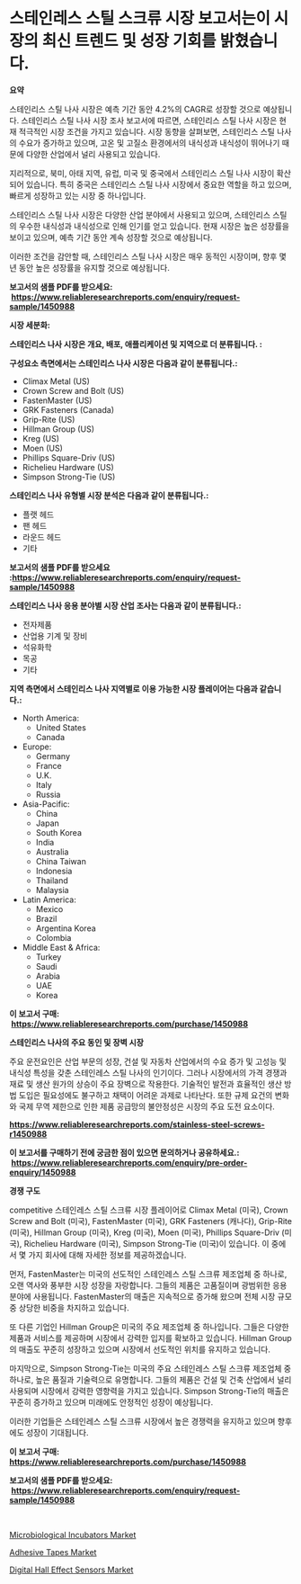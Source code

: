 <p><h1>스테인레스 스틸 스크류 시장 보고서는이 시장의 최신 트렌드 및 성장 기회를 밝혔습니다.</h1></p><p><strong>요약</strong></p>
<p><p>스테인리스 스틸 나사 시장은 예측 기간 동안 4.2%의 CAGR로 성장할 것으로 예상됩니다. 스테인리스 스틸 나사 시장 조사 보고서에 따르면, 스테인리스 스틸 나사 시장은 현재 적극적인 시장 조건을 가지고 있습니다. 시장 동향을 살펴보면, 스테인리스 스틸 나사의 수요가 증가하고 있으며, 고온 및 고질소 환경에서의 내식성과 내식성이 뛰어나기 때문에 다양한 산업에서 널리 사용되고 있습니다.</p><p>지리적으로, 북미, 아태 지역, 유럽, 미국 및 중국에서 스테인리스 스틸 나사 시장이 확산되어 있습니다. 특히 중국은 스테인리스 스틸 나사 시장에서 중요한 역할을 하고 있으며, 빠르게 성장하고 있는 시장 중 하나입니다.</p><p>스테인리스 스틸 나사 시장은 다양한 산업 분야에서 사용되고 있으며, 스테인리스 스틸의 우수한 내식성과 내식성으로 인해 인기를 얻고 있습니다. 현재 시장은 높은 성장률을 보이고 있으며, 예측 기간 동안 계속 성장할 것으로 예상됩니다.</p><p>이러한 조건을 감안할 때, 스테인리스 스틸 나사 시장은 매우 동적인 시장이며, 향후 몇 년 동안 높은 성장률을 유지할 것으로 예상됩니다.</p></p>
<p><strong>보고서의 샘플 PDF를 받으세요: &nbsp;<a href="https://www.reliableresearchreports.com/enquiry/request-sample/1450988">https://www.reliableresearchreports.com/enquiry/request-sample/1450988</a></strong></p>
<p><strong>시장 세분화:</strong></p>
<p><strong> 스테인리스 나사 시장은 개요, 배포, 애플리케이션 및 지역으로 더 분류됩니다. :</strong></p>
<p><strong>구성요소 측면에서는 스테인리스 나사 시장은 다음과 같이 분류됩니다.:</strong></p>
<p><ul><li>Climax Metal (US)</li><li>Crown Screw and Bolt (US)</li><li>FastenMaster (US)</li><li>GRK Fasteners (Canada)</li><li>Grip-Rite (US)</li><li>Hillman Group (US)</li><li>Kreg (US)</li><li>Moen (US)</li><li>Phillips Square-Driv (US)</li><li>Richelieu Hardware (US)</li><li>Simpson Strong-Tie (US)</li></ul></p>
<p><strong> 스테인리스 나사 유형별 시장 분석은 다음과 같이 분류됩니다.:</strong></p>
<p><ul><li>플랫 헤드</li><li>팬 헤드</li><li>라운드 헤드</li><li>기타</li></ul></p>
<p><strong>보고서의 샘플 PDF를 받으세요 :<a href="https://www.reliableresearchreports.com/enquiry/request-sample/1450988">https://www.reliableresearchreports.com/enquiry/request-sample/1450988</a></strong></p>
<p><strong> 스테인리스 나사 응용 분야별 시장 산업 조사는 다음과 같이 분류됩니다.:</strong></p>
<p><ul><li>전자제품</li><li>산업용 기계 및 장비</li><li>석유화학</li><li>목공</li><li>기타</li></ul></p>
<p><strong>지역 측면에서 스테인리스 나사 지역별로 이용 가능한 시장 플레이어는 다음과 같습니다.:</strong></p>
<p><ul>
    <li>
        North America:
        <ul>
            <li>United States</li>
            <li>Canada</li>
        </ul>
    </li>
    <li>
        Europe:
        <ul>
            <li>Germany</li>
            <li>France</li>
            <li>U.K.</li>
            <li>Italy</li>
            <li>Russia</li>
        </ul>
    </li>
    <li>
        Asia-Pacific:
        <ul>
            <li>China</li>
            <li>Japan</li>
            <li>South Korea</li>
            <li>India</li>
            <li>Australia</li>
            <li>China Taiwan</li>
            <li>Indonesia</li>
            <li>Thailand</li>
            <li>Malaysia</li>
        </ul>
    </li>
    <li>
        Latin America:
        <ul>
            <li>Mexico</li>
            <li>Brazil</li>
            <li>Argentina Korea</li>
            <li>Colombia</li>
        </ul>
    </li>
    <li>
        Middle East & Africa:
        <ul>
            <li>Turkey</li>
            <li>Saudi</li>
            <li>Arabia</li>
            <li>UAE</li>
            <li>Korea</li>
        </ul>
    </li>
    </ul></p>
<p><strong>이 보고서 구매: &nbsp;<a href="https://www.reliableresearchreports.com/purchase/1450988">https://www.reliableresearchreports.com/purchase/1450988</a></strong></p>
<p><strong>스테인리스 나사의 주요 동인 및 장벽 시장</strong></p>
<p><p>주요 운전요인은 산업 부문의 성장, 건설 및 자동차 산업에서의 수요 증가 및 고성능 및 내식성 특성을 갖춘 스테인레스 스틸 나사의 인기이다. 그러나 시장에서의 가격 경쟁과 재료 및 생산 원가의 상승이 주요 장벽으로 작용한다. 기술적인 발전과 효율적인 생산 방법 도입은 필요성에도 불구하고 채택이 어려운 과제로 나타난다. 또한 규제 요건의 변화와 국제 무역 제한으로 인한 제품 공급망의 불안정성은 시장의 주요 도전 요소이다.</p></p>
<p><strong><a href="https://www.reliableresearchreports.com/stainless-steel-screws-r1450988">https://www.reliableresearchreports.com/stainless-steel-screws-r1450988</a></strong></p>
<p><strong>이 보고서를 구매하기 전에 궁금한 점이 있으면 문의하거나 공유하세요.: &nbsp;<a href="https://www.reliableresearchreports.com/enquiry/pre-order-enquiry/1450988">https://www.reliableresearchreports.com/enquiry/pre-order-enquiry/1450988</a></strong></p>
<p><strong>경쟁 구도</strong></p>
<p><p>competitive 스테인레스 스틸 스크류 시장 플레이어로 Climax Metal (미국), Crown Screw and Bolt (미국), FastenMaster (미국), GRK Fasteners (캐나다), Grip-Rite (미국), Hillman Group (미국), Kreg (미국), Moen (미국), Phillips Square-Driv (미국), Richelieu Hardware (미국), Simpson Strong-Tie (미국)이 있습니다. 이 중에서 몇 가지 회사에 대해 자세한 정보를 제공하겠습니다.</p><p>먼저, FastenMaster는 미국의 선도적인 스테인레스 스틸 스크류 제조업체 중 하나로, 오랜 역사와 풍부한 시장 성장을 자랑합니다. 그들의 제품은 고품질이며 광범위한 응용 분야에 사용됩니다. FastenMaster의 매출은 지속적으로 증가해 왔으며 전체 시장 규모 중 상당한 비중을 차지하고 있습니다.</p><p>또 다른 기업인 Hillman Group은 미국의 주요 제조업체 중 하나입니다. 그들은 다양한 제품과 서비스를 제공하며 시장에서 강력한 입지를 확보하고 있습니다. Hillman Group의 매출도 꾸준히 성장하고 있으며 시장에서 선도적인 위치를 유지하고 있습니다.</p><p>마지막으로, Simpson Strong-Tie는 미국의 주요 스테인레스 스틸 스크류 제조업체 중 하나로, 높은 품질과 기술력으로 유명합니다. 그들의 제품은 건설 및 건축 산업에서 널리 사용되며 시장에서 강력한 영향력을 가지고 있습니다. Simpson Strong-Tie의 매출은 꾸준히 증가하고 있으며 미래에도 안정적인 성장이 예상됩니다.</p><p>이러한 기업들은 스테인레스 스틸 스크류 시장에서 높은 경쟁력을 유지하고 있으며 향후에도 성장이 기대됩니다.</p></p>
<p><strong>이 보고서 구매: &nbsp; <a href="https://www.reliableresearchreports.com/purchase/1450988">https://www.reliableresearchreports.com/purchase/1450988</a></strong></p>
<p><strong>보고서의 샘플 PDF를 받으세요: &nbsp;<a href="https://www.reliableresearchreports.com/enquiry/request-sample/1450988">https://www.reliableresearchreports.com/enquiry/request-sample/1450988</a></strong><strong></strong></p>
<p>&nbsp;</p>
<p><p><a href="https://github.com/nancykennedykellievqfqt2/Market-Research-Report-List-2/blob/main/microbiological-incubators-market.md">Microbiological Incubators Market</a></p><p><a href="https://iodized-pantydraco-05c.notion.site/Adhesive-Tapes-Market-Analysis-and-Market-Size-Global-Industry-Overview-Market-Segmentation-and-Fo-499628c13bd248d681a95f68327a81a5">Adhesive Tapes Market</a></p><p><a href="https://github.com/seekum/Market-Research-Report-List-2/blob/main/digital-hall-effect-sensors-market.md">Digital Hall Effect Sensors Market</a></p></p>